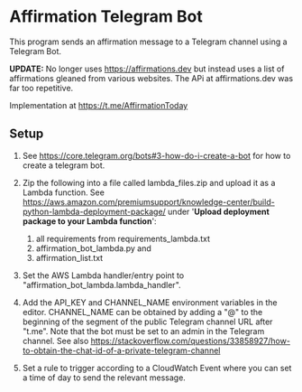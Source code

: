 # Affirmation Telegram Bot

This program sends an affirmation message to a Telegram channel using a Telegram Bot.

__UPDATE:__ No longer uses https://affirmations.dev but instead uses a list of affirmations gleaned from various websites. The APi at affirmations.dev was far too repetitive.

Implementation at https://t.me/AffirmationToday

## Setup

1. See https://core.telegram.org/bots#3-how-do-i-create-a-bot for how to create a telegram bot.

1. Zip the following into a file called lambda_files.zip and upload it as a Lambda function. See https://aws.amazon.com/premiumsupport/knowledge-center/build-python-lambda-deployment-package/ under '__Upload deployment package to your Lambda function__':
   1. all requirements from requirements_lambda.txt 
   1. affirmation_bot_lambda.py and
   1. affirmation_list.txt 
1. Set the AWS Lambda handler/entry point to "affirmation_bot_lambda.lambda_handler".

1. Add the API_KEY and CHANNEL_NAME environment variables in the editor. CHANNEL_NAME can be obtained by adding a "@" to the beginning of the segment of the public Telegram channel URL after "t.me". Note that the bot must be set to an admin in the Telegram channel. See also https://stackoverflow.com/questions/33858927/how-to-obtain-the-chat-id-of-a-private-telegram-channel

1. Set a rule to trigger according to a CloudWatch Event where you can set a time of day to send the relevant message.